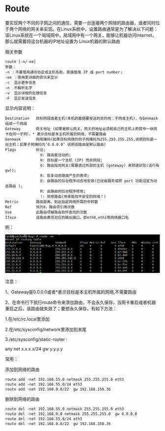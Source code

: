 # Route

要实现两个不同的子网之间的通信，需要一台连接两个网络的路由器，或者同时位于两个网络的网关来实现。在Linux系统中，设置路由通常是为了解决以下问题：该Linux系统在一个局域网中，局域网中有一个网关，能够让机器访问Internet，那么就需要将这台机器的IP地址设置为 Linux机器的默认路由

相关参数

```
route [-n/-ee]
参数：
-n ：不要使用通讯协定或主机名称，直接使用 IP 或 port number；
-ee ：使用更详细的资讯来显示
-c  显示更多信息
-n  不解析名字
-v  显示详细的处理信息
-F  显示发送信息
```

显示内容说明：

```
Destination   目标网段或者主机(本机的数据要发送的目的地：子网或主机)，与Genmask组成一个网段
Gateway       网关地址 (如果是默认网关，网关的地址必须和自己的主机上的其中一块网卡在同一子网），* 表示目标是本主机所属的网络，不需要路由
Genmask       网络掩码(如果目标网络的的子网掩码为255.255.255.255,说明目标是一台主机；如果子网掩码为’0.0.0.0’ 说明该路由是默认路由)
Flags         标记; 
				U: 路由是活动的;
				H: 目标是一个主机 (IP) 而非网段;
				G: 路由指向网关(需要透过外部的主机 (gateway) 来转递封包(该行有gw));
				R: 恢复动态路由产生的表项;
				D: 由路由的后台程序动态地安装(已经由服务或转 port 功能设定为动态路由 );
				M: 由路由的后台程序修改;
				!: 拒绝路由(用来抵挡不安全的网域！)
Metric        路由距离，到达指定网络所需的中转数
Ref           恒为0，路由项引用次数
Use           此路由项被路由软件查找的次数
Iface         该路由表项对应的输出接口，即eth0,eth1等网络接口名
```

例：

![image-20220621120352042](route.assets/image-20220621120352042.png)

注意：

1、Gateway是0.0.0.0或者*表示目标是本主机所属的网络,不需要路由

2、在命令行下执行route命令来添加路由，不会永久保存，当网卡重启或者机器重启之后，该路由就失效了；要想永久保存，有如下方法：

1.在/etc/rc.local里添加

2.在/etc/sysconfig/network里添加到末尾

3./etc/sysconfig/static-router :

any net x.x.x.x/24 gw y.y.y.y

常用：

添加到网络的路由

```shell
route add -net 192.168.55.0 netmask 255.255.255.0 eth3
route add -net 192.168.55.0/24 eth3
route add -net 192.168.0.0/22  gw 192.168.150.36

```

删除到网络的路由

```shell
route del -net 192.168.55.0 netmask 255.255.255.0 eth3
route del -net 192.168.0.0 netmask 255.255.255.0  gw 0.0.0.0
route del -net 192.168.55.0/24 eth3
route del -net 192.168.0.0/22  gw 192.168.150.36
```